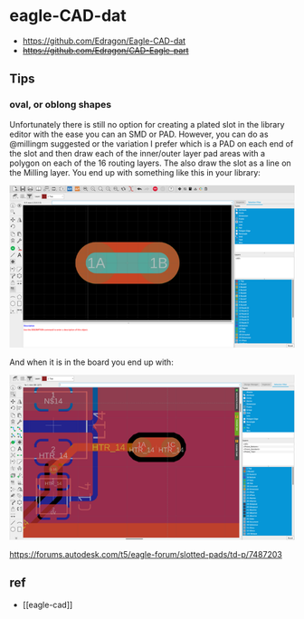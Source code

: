 
# eagle-CAD-dat

- https://github.com/Edragon/Eagle-CAD-dat
- ~~https://github.com/Edragon/CAD-Eagle-part~~


## Tips 

### oval, or oblong shapes

Unfortunately there is still no option for creating a plated slot in the library editor with the ease you can an SMD or PAD. However, you can do as @millingm suggested or the variation I prefer which is a PAD on each end of the slot and then draw each of the inner/outer layer pad areas with a polygon on each of the 16 routing layers. The also draw the slot as a line on the Milling layer. You end up with something like this in your library:

![](2024-04-02-14-24-27.png)

And when it is in the board you end up with:

![](2024-04-02-14-24-54.png)

https://forums.autodesk.com/t5/eagle-forum/slotted-pads/td-p/7487203





## ref 

- [[eagle-cad]]